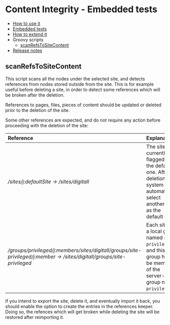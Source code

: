 # <a name="summary"></a>Content Integrity - Embedded tests
* [How to use it](../README.md#summary)
* [Embedded tests](embedded-tests.md#summary)
* [How to extend it](how-to-extend.md#summary)
* Groovy scripts
  * [scanRefsToSiteContent](#scanrefstositecontent)
* [Release notes](release-notes.md#summary)

## scanRefsToSiteContent

This script scans all the nodes under the selected site, and detects references from nodes stored outside from the site. This is for example useful before deleting a site, in order to detect some references which will be broken after the deletion.

References to pages, files, pieces of content should be updated or deleted prior to the deletion of the site. 

Some other references are expected, and do not require any action before proceeding with the deletion of the site:
             
| Reference                                                                                                               | Explanation                                                                                                                                 |                                 
|:------------------------------------------------------------------------------------------------------------------------|:--------------------------------------------------------------------------------------------------------------------------------------------|
| */sites/j:defaultSite -> /sites/digitall*                                                                               | The site is currently flagged as the default one. After its deletion, the system will automatically select another site as the default one. |
| */groups/privileged/j:members/sites/digitall/groups/site-privileged/j:member -> /sites/digitall/groups/site-privileged* | Each site has a local group named `site-privileged`, and this group has to be member of the server-level group named `privileged`.          |

If you intend to export the site, delete it, and eventually import it back, you should enable the option to create the entries in the references keeper. Doing so, the refences which will get broken while deleting the site will be restored after reimporting it.